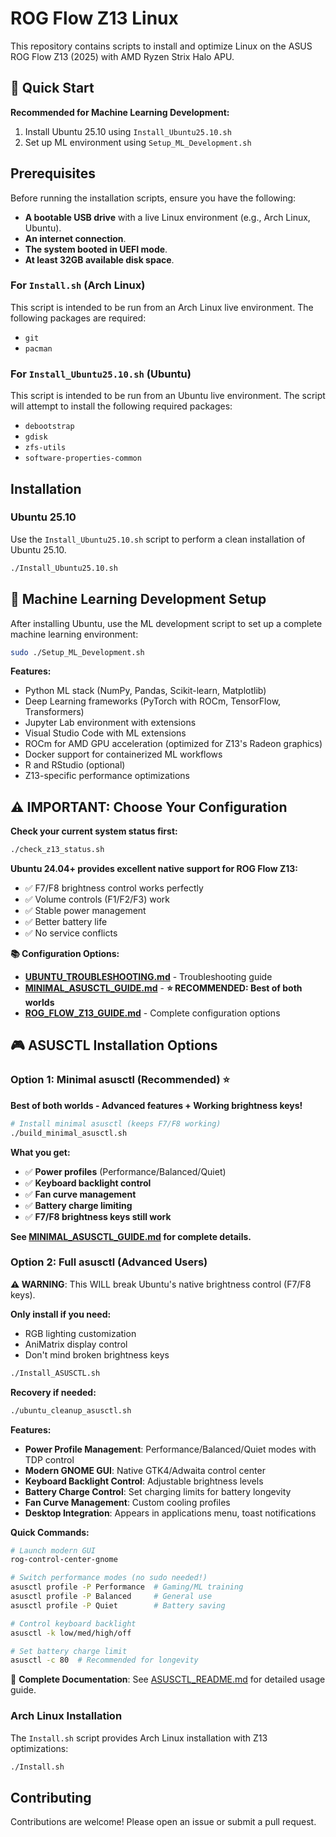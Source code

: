 # ROG Flow Z13 Linux

This repository contains scripts to install and optimize Linux on the ASUS ROG Flow Z13 (2025) with AMD Ryzen Strix Halo APU.

## 🚀 Quick Start

**Recommended for Machine Learning Development:**
1. Install Ubuntu 25.10 using `Install_Ubuntu25.10.sh`
2. Set up ML environment using `Setup_ML_Development.sh`

## Prerequisites

Before running the installation scripts, ensure you have the following:

*   **A bootable USB drive** with a live Linux environment (e.g., Arch Linux, Ubuntu).
*   **An internet connection**.
*   **The system booted in UEFI mode**.
*   **At least 32GB available disk space**.

### For `Install.sh` (Arch Linux)

This script is intended to be run from an Arch Linux live environment. The following packages are required:

*   `git`
*   `pacman`

### For `Install_Ubuntu25.10.sh` (Ubuntu)

This script is intended to be run from an Ubuntu live environment. The script will attempt to install the following required packages:

*   `debootstrap`
*   `gdisk`
*   `zfs-utils`
*   `software-properties-common`

## Installation

### Ubuntu 25.10

Use the `Install_Ubuntu25.10.sh` script to perform a clean installation of Ubuntu 25.10.

```bash
./Install_Ubuntu25.10.sh
```

## 🤖 Machine Learning Development Setup

After installing Ubuntu, use the ML development script to set up a complete machine learning environment:

```bash
sudo ./Setup_ML_Development.sh
```

**Features:**
- Python ML stack (NumPy, Pandas, Scikit-learn, Matplotlib)
- Deep Learning frameworks (PyTorch with ROCm, TensorFlow, Transformers)
- Jupyter Lab environment with extensions
- Visual Studio Code with ML extensions
- ROCm for AMD GPU acceleration (optimized for Z13's Radeon graphics)
- Docker support for containerized ML workflows
- R and RStudio (optional)
- Z13-specific performance optimizations

## ⚠️ IMPORTANT: Choose Your Configuration

**Check your current system status first:**

```bash
./check_z13_status.sh
```

**Ubuntu 24.04+ provides excellent native support for ROG Flow Z13:**
- ✅ F7/F8 brightness control works perfectly
- ✅ Volume controls (F1/F2/F3) work
- ✅ Stable power management
- ✅ Better battery life
- ✅ No service conflicts

**📚 Configuration Options:**
- **[UBUNTU_TROUBLESHOOTING.md](UBUNTU_TROUBLESHOOTING.md)** - Troubleshooting guide
- **[MINIMAL_ASUSCTL_GUIDE.md](MINIMAL_ASUSCTL_GUIDE.md)** - **⭐ RECOMMENDED: Best of both worlds**
- **[ROG_FLOW_Z13_GUIDE.md](ROG_FLOW_Z13_GUIDE.md)** - Complete configuration options

## 🎮 ASUSCTL Installation Options

### Option 1: Minimal asusctl (Recommended) ⭐

**Best of both worlds - Advanced features + Working brightness keys!**

```bash
# Install minimal asusctl (keeps F7/F8 working)
./build_minimal_asusctl.sh
```

**What you get:**
- ✅ **Power profiles** (Performance/Balanced/Quiet)
- ✅ **Keyboard backlight control**
- ✅ **Fan curve management** 
- ✅ **Battery charge limiting**
- ✅ **F7/F8 brightness keys still work**

**See [MINIMAL_ASUSCTL_GUIDE.md](MINIMAL_ASUSCTL_GUIDE.md) for complete details.**

### Option 2: Full asusctl (Advanced Users)

**⚠️ WARNING**: This WILL break Ubuntu's native brightness control (F7/F8 keys).

**Only install if you need:**
- RGB lighting customization
- AniMatrix display control
- Don't mind broken brightness keys

```bash
./Install_ASUSCTL.sh
```

**Recovery if needed:**
```bash
./ubuntu_cleanup_asusctl.sh
```

**Features:**
- **Power Profile Management**: Performance/Balanced/Quiet modes with TDP control
- **Modern GNOME GUI**: Native GTK4/Adwaita control center
- **Keyboard Backlight Control**: Adjustable brightness levels
- **Battery Charge Control**: Set charging limits for battery longevity
- **Fan Curve Management**: Custom cooling profiles
- **Desktop Integration**: Appears in applications menu, toast notifications

**Quick Commands:**
```bash
# Launch modern GUI
rog-control-center-gnome

# Switch performance modes (no sudo needed!)
asusctl profile -P Performance  # Gaming/ML training
asusctl profile -P Balanced     # General use
asusctl profile -P Quiet        # Battery saving

# Control keyboard backlight
asusctl -k low/med/high/off

# Set battery charge limit
asusctl -c 80  # Recommended for longevity
```

📖 **Complete Documentation**: See [ASUSCTL_README.md](ASUSCTL_README.md) for detailed usage guide.

### Arch Linux Installation

The `Install.sh` script provides Arch Linux installation with Z13 optimizations:

```bash
./Install.sh
```

## Contributing

Contributions are welcome! Please open an issue or submit a pull request.
